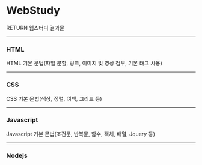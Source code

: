 # WebStudy  
RETURN 웹스터디 결과물   

--------------------

### HTML  
HTML 기본 문법(파일 분할, 링크, 이미지 및 영상 첨부, 기본 태그 사용)  

----------------------
### CSS  
CSS 기본 문법(색상, 정렬, 여백, 그리드 등)

----------------------
### Javascript  
Javascript 기본 문법(조건문, 반복문, 함수, 객체, 배열, Jquery 등)

----------------------
### Nodejs  
